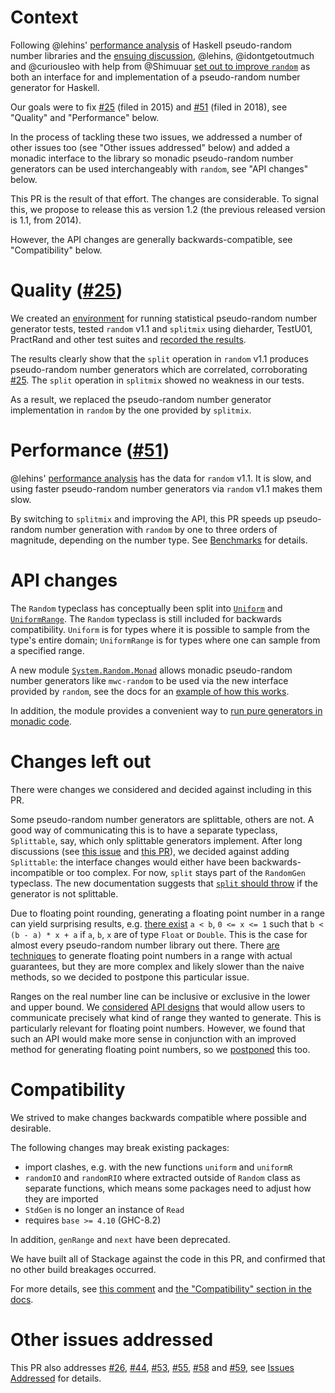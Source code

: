 # Context

Following @lehins' [performance analysis][analysis] of Haskell pseudo-random number libraries and the [ensuing discussion][analysis-discussion], @lehins, @idontgetoutmuch and @curiousleo with help from @Shimuuar [set out to improve `random`][announcement] as both an interface for and implementation of a pseudo-random number generator for Haskell.

Our goals were to fix [#25][issue-25] (filed in 2015) and [#51][issue-51] (filed in 2018), see "Quality" and "Performance" below.

In the process of tackling these two issues, we addressed a number of other issues too (see "Other issues addressed" below) and added a monadic interface to the library so monadic pseudo-random number generators can be used interchangeably with `random`, see "API changes" below.

This PR is the result of that effort. The changes are considerable. To signal this, we propose to release this as version 1.2 (the previous released version is 1.1, from 2014).

However, the API changes are generally backwards-compatible, see "Compatibility" below.

# Quality ([#25][issue-25])

We created an [environment][quality-repo] for running statistical pseudo-random number generator tests, tested `random` v1.1 and `splitmix` using dieharder, TestU01, PractRand and other test suites and [recorded the results][quality-results].

The results clearly show that the `split` operation in `random` v1.1 produces pseudo-random number generators which are correlated, corroborating [#25][issue-25]. The `split` operation in `splitmix` showed no weakness in our tests.

As a result, we replaced the pseudo-random number generator implementation in `random` by the one provided by `splitmix`.

# Performance ([#51][issue-51])

@lehins' [performance analysis][analysis] has the data for `random` v1.1. It is slow, and using faster pseudo-random number generators via `random` v1.1 makes them slow.

By switching to `splitmix` and improving the API, this PR speeds up pseudo-random number generation with `random` by one to three orders of magnitude, depending on the number type. See [Benchmarks][benchmarks] for details.

# API changes

The `Random` typeclass has conceptually been split into [`Uniform`][uniform-docs] and [`UniformRange`][uniformrange-docs]. The `Random` typeclass is still included for backwards compatibility. `Uniform` is for types where it is possible to sample from the type's entire domain; `UniformRange` is for types where one can sample from a specified range.

A new module [`System.Random.Monad`][random-monad] allows monadic pseudo-random number generators like `mwc-random` to be used via the new interface provided by `random`, see the docs for an [example of how this works][mwc-example].

In addition, the module provides a convenient way to [run pure generators in monadic code][pure-gen].

# Changes left out

There were changes we considered and decided against including in this PR.

Some pseudo-random number generators are splittable, others are not. A good way of communicating this is to have a separate typeclass, `Splittable`, say, which only splittable generators implement. After long discussions (see [this issue][split-issue] and [this PR][split-pr]), we decided against adding `Splittable`: the interface changes would either have been backwards-incompatible or too complex. For now, `split` stays part of the `RandomGen` typeclass. The new documentation suggests that [`split` should throw][split-docs] if the generator is not splittable.

Due to floating point rounding, generating a floating point number in a range can yield surprising results, e.g. [there exist][fp-examples] `a < b`, `0 <= x <= 1` such that `b < (b - a) * x + a` if `a`, `b`, `x` are of type `Float` or `Double`. This is the case for almost every pseudo-random number library out there. There [are techniques][fp-issue] to generate floating point numbers in a range with actual guarantees, but they are more complex and likely slower than the naive methods, so we decided to postpone this particular issue.

Ranges on the real number line can be inclusive or exclusive in the lower and upper bound. We [considered][clusivity-issue] [API designs][clusivity-pr] that would allow users to communicate precisely what kind of range they wanted to generate. This is particularly relevant for floating point numbers. However, we found that such an API would make more sense in conjunction with an improved method for generating floating point numbers, so we [postponed][clusivity-postponed] this too.

# Compatibility

We strived to make changes backwards compatible where possible and desirable.

The following changes may break existing packages:

- import clashes, e.g. with the new functions `uniform` and `uniformR`
- `randomIO` and `randomRIO` where extracted outside of `Random` class as separate functions, which means some packages need to adjust how they are imported
- `StdGen` is no longer an instance of `Read`
- requires `base >= 4.10` (GHC-8.2)

In addition, `genRange` and `next` have been deprecated.

We have built all of Stackage against the code in this PR, and confirmed that no other build breakages occurred.

For more details, see [this comment][compatibility-comment] and [the "Compatibility" section in the docs][compatibility].

# Other issues addressed

This PR also addresses [#26][issue-26], [#44][issue-44], [#53][issue-53], [#55][issue-55], [#58][issue-58] and [#59][issue-59], see [Issues Addressed][issues-addressed] for details.

[analysis]: https://alexey.kuleshevi.ch/blog/2019/12/21/random-benchmarks/
[analysis-discussion]: https://www.reddit.com/r/haskell/comments/edr9n4/random_benchmarks/
[announcement]: https://mail.haskell.org/pipermail/libraries/2020-February/030261.html
[benchmarks]: https://github.com/idontgetoutmuch/random/blob/v1.2-proposal/CHANGELOG.md#benchmarks
[clusivity-issue]: https://github.com/idontgetoutmuch/random/issues/113
[clusivity-postponed]: https://github.com/idontgetoutmuch/random/issues/113#issuecomment-624041080
[clusivity-pr]: https://github.com/idontgetoutmuch/random/pull/104
[compatibility]: https://htmlpreview.github.io/?https://raw.githubusercontent.com/idontgetoutmuch/random/haddock-preview/doc/System-Random.html#g:6
[compatibility-comment]: https://github.com/haskell/random/pull/61#issuecomment-628173793
[fp-issue]: https://github.com/idontgetoutmuch/random/issues/105
[fp-examples]: https://github.com/idontgetoutmuch/random/issues/105#issuecomment-621335855
[issue-25]: https://github.com/haskell/random/issues/25
[issue-26]: https://github.com/haskell/random/issues/26
[issue-44]: https://github.com/haskell/random/issues/44
[issue-51]: https://github.com/haskell/random/issues/51
[issue-53]: https://github.com/haskell/random/issues/53
[issue-55]: https://github.com/haskell/random/issues/55
[issue-58]: https://github.com/haskell/random/issues/58
[issue-59]: https://github.com/haskell/random/issues/59
[issues-addressed]: https://github.com/idontgetoutmuch/random/blob/v1.2-proposal/CHANGELOG.md#issues-addressed
[mwc-example]: https://htmlpreview.github.io/?https://raw.githubusercontent.com/idontgetoutmuch/random/haddock-preview/doc/System-Random-Monad.html#g:13
[pure-gen]: https://htmlpreview.github.io/?https://raw.githubusercontent.com/idontgetoutmuch/random/haddock-preview/doc/System-Random-Monad.html#g:5
[quality-repo]: https://github.com/tweag/random-quality
[quality-results]: https://github.com/tweag/random-quality/tree/master/results
[random-monad]: https://htmlpreview.github.io/?https://raw.githubusercontent.com/idontgetoutmuch/random/haddock-preview/doc/System-Random-Monad.html
[split-docs]: https://htmlpreview.github.io/?https://raw.githubusercontent.com/idontgetoutmuch/random/haddock-preview/doc/System-Random.html#v:split
[split-issue]: https://github.com/idontgetoutmuch/random/issues/7
[split-pr]: https://github.com/idontgetoutmuch/random/pull/9
[uniformrange-docs]: https://htmlpreview.github.io/?https://raw.githubusercontent.com/idontgetoutmuch/random/haddock-preview/doc/System-Random-Monad.html#t:UniformRange
[uniform-docs]: https://htmlpreview.github.io/?https://raw.githubusercontent.com/idontgetoutmuch/random/haddock-preview/doc/System-Random-Monad.html#t:Uniform
